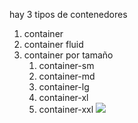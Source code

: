 hay 3 tipos de contenedores
1. container 
2. container fluid
3. container por tamaño
	1. container-sm
	2. container-md
	3. container-lg
	4. container-xl
	5. container-xxl
![](https://i.imgur.com/rSM7sOy.png)
